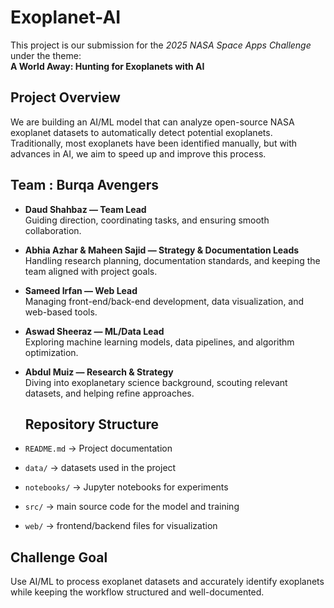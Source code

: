 # Exoplanet-AI  
This project is our submission for the *2025 NASA Space Apps Challenge* under the theme:  
**A World Away: Hunting for Exoplanets with AI**

## Project Overview
We are building an AI/ML model that can analyze open-source NASA exoplanet datasets to automatically detect potential exoplanets.  
Traditionally, most exoplanets have been identified manually, but with advances in AI, we aim to speed up and improve this process.

## Team : Burqa Avengers
- **Daud Shahbaz — Team Lead**  
  Guiding direction, coordinating tasks, and ensuring smooth collaboration.  
- **Abhia Azhar & Maheen Sajid — Strategy & Documentation Leads**  
  Handling research planning, documentation standards, and keeping the team aligned with project goals.  
- **Sameed Irfan — Web Lead**  
  Managing front-end/back-end development, data visualization, and web-based tools.  
- **Aswad Sheeraz — ML/Data Lead**  
  Exploring machine learning models, data pipelines, and algorithm optimization.  
- **Abdul Muiz — Research & Strategy**  
  Diving into exoplanetary science background, scouting relevant datasets, and helping refine approaches.

  ## Repository Structure
- `README.md` → Project documentation  
- `data/` → datasets used in the project  
- `notebooks/` → Jupyter notebooks for experiments  
- `src/` → main source code for the model and training  
- `web/` → frontend/backend files for visualization

## Challenge Goal
Use AI/ML to process exoplanet datasets and accurately identify exoplanets while keeping the workflow structured and well-documented.

